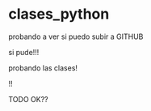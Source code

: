 # clases_python
probando a ver si puedo subir a GITHUB

si pude!!! 


probando las clases!

 !!
        
 TODO OK??